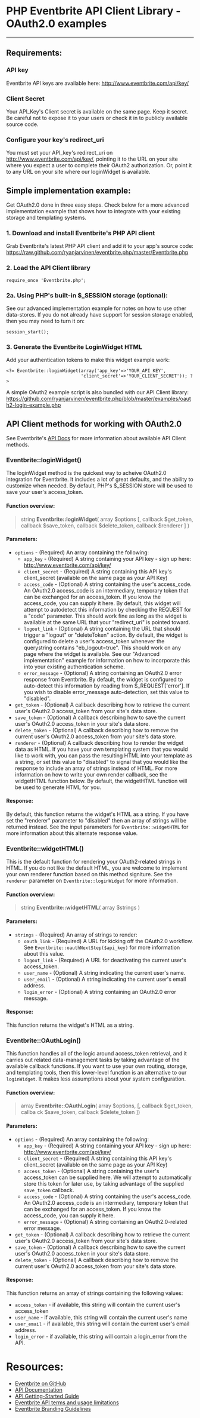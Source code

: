 # PHP Eventbrite API Client Library - OAuth2.0 examples  
---------------------------------------------------------
## Requirements: ##
### API key ###
Eventbrite API keys are available here: http://www.eventbrite.com/api/key/
### Client Secret ###
Your API_Key's Client secret is available on the same page.  Keep it secret.  Be careful not to expose it to your users or check it in to publicly available source code.
### Configure your key's redirect_uri ###
You must set your API_key's redirect_uri on http://www.eventbrite.com/api/key/, pointing it to the URL on your site where you expect a user to complete their OAuth2 authorization.  Or, point it to any URL on your site where our loginWidget is available.

## Simple implementation example: ##
Get OAuth2.0 done in three easy steps.  Check below for a more advanced implementation example that shows how to integrate with your existing storage and templating systems.

### 1. Download and install Eventbrite's PHP API client ###
Grab Eventbrite's latest PHP API client and add it to your app's source code: https://raw.github.com/ryanjarvinen/eventbrite.php/master/Eventbrite.php

### 2. Load the API Client library ###

    require_once 'Eventbrite.php';

### 2a. Using PHP's built-in $_SESSION storage (optional):  ###
See our advanced implementation example for notes on how to use other data-stores.
If you do not already have support for session storage enabled, then you may need to turn it on:

    session_start();

### 3. Generate the Eventbrite LoginWidget HTML ###
Add your authentication tokens to make this widget example work:

    <?= Eventbrite::loginWidget(array('app_key'=>'YOUR_API_KEY', 
                                'client_secret'=>'YOUR_CLIENT_SECRET')); ?>

A simple OAuth2 example script is also bundled with our API Client library:
https://github.com/ryanjarvinen/eventbrite.php/blob/master/examples/oauth2-login-example.php

## API Client methods for working with OAuth2.0 ##
See Eventbrite's [API Docs](http://developer.eventbrite.com/doc) for more information about available API Client methods.

### Eventbrite::loginWidget() ###
The loginWidget method is the quickest way to acheive OAuth2.0 integration for Eventbrite. It includes a lot of great defaults, and the ability to customize when needed.  By default, PHP's $_SESSION store will be used to save your user's access_token.

#### Function overview: ####
> string <b>Eventbrite::loginWidget</b>( array $options [, callback $get_token, callback $save_token, callback $delete_token, callback $renderer ] )

#### Parameters: ####
* `options` - (Required) An array containing the following:
    * `app_key` - (Required) A string containing your API key - sign up here: http://www.eventbrite.com/api/key/
    * `client_secret` - (Required) A string containing this API key's client_secret (available on the same page as your API Key)
    * `access_code` - (Optional) A string containing the user's access_code. An OAuth2.0 access_code is an intermediary, temporary token that can be exchanged for an access_token.  If you know the access_code, you can supply it here.  By default, this widget will attempt to autodetect this information by checking the REQUEST for a "code" parameter. This should work fine as long as the widget is available at the same URL that your "redirect_uri" is pointed toward.
    * `logout_link` - (Optional) A string containing the URL that should trigger a "logout" or "deleteToken" action.  By default, the widget is configured to delete a user's access_token whenever the querystring contains "eb_logout=true".  This should work on any page where the widget is available.  See our "Advanced implementation" example for information on how to incorporate this into your existing authentication scheme.
    * `error_message` - (Optional) A string containing an OAuth2.0 error response from Eventbrite.  By default, the widget is configured to auto-detect this information by reading from $_REQUEST['error'].  If you wish to disable error_message auto-detection, set this value to "disabled".
* `get_token` - (Optional) A callback describing how to retrieve the current user's OAuth2.0 access_token from your site's data store.
* `save_token` - (Optional) A callback describing how to save the current user's OAuth2.0 access_token in your site's data store.
* `delete_token` - (Optional) A callback describing how to remove the current user's OAuth2.0 access_token from your site's data store.
* `renderer` - (Optional) A callback describing how to render the widget data as HTML.  If you have your own templating system that you would like to work with, you can pass the resulting HTML into your template as a string, or set this value to "disabled" to signal that you would like the response to include an array of strings instead of HTML.  For more information on how to write your own render callback, see the widgetHTML function below.  By default, the widgetHTML function will be used to generate HTML for you.

#### Response: ####
By default, this function returns the widget's HTML as a string. If you have set the "renderer" parameter to "disabled" then an array of strings will be returned instead.  See the input parameters for `Eventbrite::widgetHTML` for more information about this alternate response value.

### Eventbrite::widgetHTML() ###
This is the default function for rendering your OAuth2-related strings in HTML.  If you do not like the default HTML, you are welcome to implement your own renderer function based on this method signiture.  See the `renderer` parameter on `Eventbrite::loginWidget` for more information.

#### Function overview: ####
> string <b>Eventbrite::widgetHTML</b>( array $strings )

#### Parameters: ####
* `strings` - (Required) An array of strings to render:
    * `oauth_link` - (Required) A URL for kicking off the OAuth2.0 workflow. See `Eventbrite::oauthNextStep($api_key)` for more information about this value.
    * `logout_link` - (Required) A URL for deactivating the current user's access_token.
    * `user_name` - (Optional) A string indicating the current user's name.
    * `user_email` - (Optional) A string indicating the current user's email address.
    * `login_error` - (Optional) A string containing an OAuth2.0 error message.

#### Response: ####
This function returns the widget's HTML as a string.

### Eventbrite::OAuthLogin() ###
This function handles all of the logic around access_token retrieval, and it carries out related data-management tasks by taking advantage of the available callback functions.  If you want to use your own routing, storage, and templating tools, then this lower-level function is an alternative to our `loginWidget`.  It makes less assumptions about your system configuration.

#### Function overview: ####
> array <b>Eventbrite::OAuthLogin</b>( array $options, [, callback $get_token, callba    ck $save_token, callback $delete_token ]) 

#### Parameters: ####
* `options` - (Required) An array containing the following:
    * `app_key` - (Required) A string containing your API key - sign up here: http://www.eventbrite.com/api/key/
    * `client_secret` - (Required) A string containing this API key's client_secret (available on the same page as your API Key)
    * `access_token` - (Optional) A string containing the user's access_token can be supplied here.  We will attempt to automatically store this token for later use, by taking advantage of the supplied `save_token` callback.
    * `access_code` - (Optional) A string containing the user's access_code. An OAuth2.0 access_code is an intermediary, temporary token that can be exchanged for an access_token.  If you know the access_code, you can supply it here.
    * `error_message` - (Optional) A string containing an OAuth2.0-related error message.
* `get_token` - (Optional) A callback describing how to retrieve the current user's OAuth2.0 access_token from your site's data store.
* `save_token` - (Optional) A callback describing how to save the current user's OAuth2.0 access_token in your site's data store.
* `delete_token` - (Optional) A callback describing how to remove the current user's OAuth2.0 access_token from your site's data store.

#### Response: ####
This function returns an array of strings containing the following values:

* `access_token` - if available, this string will contain the current user's access_token
* `user_name` - if available, this string will contain the current user's name
* `user_email` - if available, this string will contain the current user's email address.
* `login_error` - if available, this string will contain a login_error from the API.

# Resources: #
* <a href="http://eventbrite.github.com/">Eventbrite on GitHub</a>
* <a href="http://developer.eventbrite.com/doc/">API Documentation</a>
* <a href="http://developer.eventbrite.com/doc/getting-started/">API Getting-Started Guide</a>
* <a href="http://developer.eventbrite.com/terms/">Eventbrite API terms and usage limitations</a>
* <a href="http://developer.eventbrite.com/news/branding/">Eventbrite Branding Guidelines</a>
